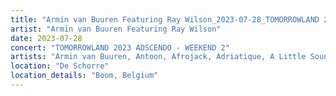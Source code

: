 ```yaml
---
title: "Armin van Buuren Featuring Ray Wilson_2023-07-28_TOMORROWLAND 2023 ADSCENDO - WEEKEND 2"
artist: "Armin van Buuren Featuring Ray Wilson"
date: 2023-07-28
concert: "TOMORROWLAND 2023 ADSCENDO - WEEKEND 2"
artists: "Armin van Buuren, Antoon, Afrojack, Adriatique, A Little Sound, 12th Planet, Argy, Alesso, Adam Beyer, Ahmed Helmy, Agents Of Time, AlleFarben, Allen Watts, Bru-C"
location: "De Schorre"
location_details: "Boom, Belgium"
---
```

